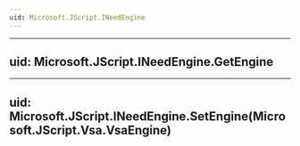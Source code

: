 ```yaml
---
uid: Microsoft.JScript.INeedEngine
---
```


---
uid: Microsoft.JScript.INeedEngine.GetEngine
---

---
uid: Microsoft.JScript.INeedEngine.SetEngine(Microsoft.JScript.Vsa.VsaEngine)
---
